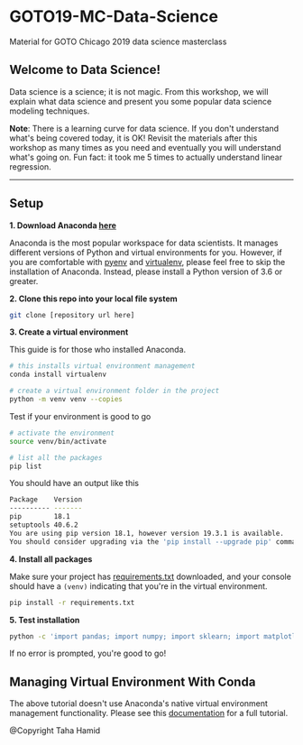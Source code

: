 # GOTO19-MC-Data-Science
Material for GOTO Chicago 2019 data science masterclass

## Welcome to Data Science!

Data science is a science; it is not magic. From this workshop, we will explain what data science and present you some popular data science modeling techniques.

**Note**: There is a learning curve for data science. If you don't understand what's being covered today, it is OK! Revisit the materials after this workshop as many times as you need and eventually you will understand what's going on. Fun fact: it took me 5 times to actually understand linear regression.

---
## Setup

**1. Download Anaconda [here](https://www.anaconda.com/distribution/)**

Anaconda is the most popular workspace for data scientists. It manages different versions of Python and virtual environments for you. However, if you are comfortable with [pyenv](https://github.com/pyenv/pyenv) and [virtualenv](https://virtualenv.pypa.io/en/latest/), please feel free to skip the installation of Anaconda. Instead, please install a Python version of 3.6 or greater.

**2. Clone this repo into your local file system**

```bash
git clone [repository url here]
```

**3. Create a virtual environment**

This guide is for those who installed Anaconda.

```bash
# this installs virtual environment management
conda install virtualenv

# create a virtual environment folder in the project
python -m venv venv --copies
```

Test if your environment is good to go

```bash
# activate the environment
source venv/bin/activate

# list all the packages
pip list 
```

You should have an output like this

```bash
Package    Version
---------- -------
pip        18.1
setuptools 40.6.2
You are using pip version 18.1, however version 19.3.1 is available.
You should consider upgrading via the 'pip install --upgrade pip' command.
```

**4. Install all packages**

Make sure your project has [requirements.txt](./requirements.txt) downloaded, and your console should have a `(venv)` indicating that you're in the virtual environment.

```bash
pip install -r requirements.txt
```

**5. Test installation**

```bash
python -c 'import pandas; import numpy; import sklearn; import matplotlib'
```

If no error is prompted, you're good to go!

## Managing Virtual Environment With Conda

The above tutorial doesn't use Anaconda's native virtual environment management functionality. Please see this [documentation](https://docs.conda.io/projects/conda/en/latest/user-guide/tasks/manage-environments.html) for a full tutorial.

@Copyright Taha Hamid
